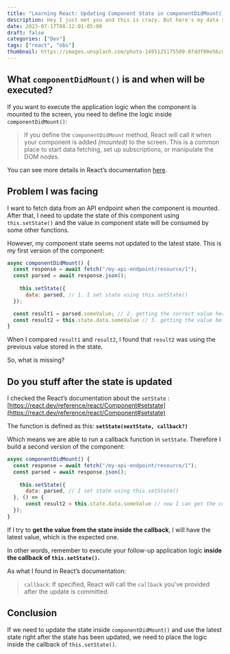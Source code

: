```yaml
---
title: "Learning React: Updating Component State in componentDidMount()"
description: Hey I just met you and this is crazy. But here's my data so have a callback, maybe.
date: 2023-07-17T08:12:01-05:00
draft: false
categories: ["Dev"]
tags: ["react", "obs"]
thumbnail: https://images.unsplash.com/photo-1495125175509-8fddf00e56cd?ixlib=rb-4.0.3&ixid=M3wxMjA3fDB8MHxwaG90by1wYWdlfHx8fGVufDB8fHx8fA%3D%3D&auto=format&fit=crop&w=1000&q=60
---
```


## What `componentDidMount()` is and when will be executed?

If you want to execute the application logic when the component is mounted to the screen, you need to define the logic inside `componentDidMount()`:

> If you define the `componentDidMount` method, React will call it when your component is added *(mounted)* to the screen. This is a common place to start data fetching, set up subscriptions, or manipulate the DOM nodes.
> 

You can see more details in React’s documentation [here](https://react.dev/reference/react/Component#componentdidmount).

## Problem I was facing

I want to fetch data from an API endpoint when the component is mounted. After that, I need to update the state of this component using `this.setState()` and the value in component state will be consumed by some other functions.

However, my component state seems not updated to the latest state. This is my first version of the component:

```jsx
async componentDidMount() {
  const response = await fetch("/my-api-endpoint/resource/1");
  const parsed = await response.json();
  
	this.setState({
      data: parsed, // 1. I set state using this.setState()
  });

  const result1 = parsed.someValue; // 2. getting the correct value here
  const result2 = this.state.data.someValue // 3. getting the value before setState()
}
```

When I compared `result1` and `result2`, I found that `result2` was using the previous value stored in the state.

So, what is missing?

## Do you stuff after the state is updated

I checked the React’s documentation about the `setState` : [https://react.dev/reference/react/Component#setstate](https://react.dev/reference/react/Component#setstate)

The function is defined as this: **`setState(nextState, callback?)`**

Which means we are able to run a callback function in `setState`. Therefore I build a second version of the component:

```jsx
async componentDidMount() {
  const response = await fetch("/my-api-endpoint/resource/1");
  const parsed = await response.json();
  
	this.setState({
      data: parsed, // I set state using this.setState()
  }, () => { 
      const result2 = this.state.data.someValue // now I can get the correct value!
  });
}
```

If I try to **get the value from the state inside the callback**, I will have the latest value, which is the expected one.

In other words, remember to execute your follow-up application logic **inside the callback of `this.setState()`.**

As what I found in React’s documentation:

> `callback`: If specified, React will call the `callback` you’ve provided after the update is committed.
> 

## Conclusion

If we need to update the state inside `componentDidMount()` and use the latest state right after the state has been updated, we need to place the logic inside the callback of `this.setState()`.